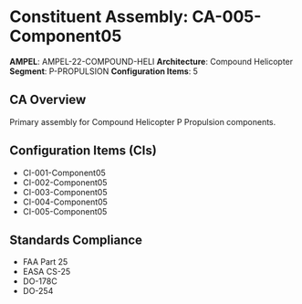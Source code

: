# Constituent Assembly: CA-005-Component05

**AMPEL**: AMPEL-22-COMPOUND-HELI
**Architecture**: Compound Helicopter
**Segment**: P-PROPULSION
**Configuration Items**: 5

## CA Overview
Primary assembly for Compound Helicopter P Propulsion components.

## Configuration Items (CIs)
- CI-001-Component05
- CI-002-Component05
- CI-003-Component05
- CI-004-Component05
- CI-005-Component05

## Standards Compliance
- FAA Part 25
- EASA CS-25
- DO-178C
- DO-254
